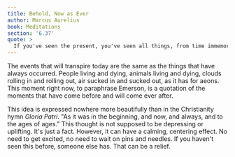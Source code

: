 ```yaml
---
title: Behold, Now as Ever
author: Marcus Aurelius
book: Meditations
section: '6.37'
quote: >
  If you've seen the present, you've seen all things, from time immemorial into all of eternity. For everything that happens is related and the same.
---
```


The events that will transpire today are the same as the things that have always occurred. People living and dying, animals living and dying, clouds rolling in and rolling out, air sucked in and sucked out, as it has for aeons. This moment right now, to paraphrase Emerson, is a quotation of the moments that have come before and will come ever after.

This idea is expressed nowhere more beautifully than in the Christianity hymn _Gloria Patri_. "As it was in the beginning, and now, and always, and to the ages of ages." This thought is not supposed to be depressing or uplifting. It's just a fact. However, it can have a calming, centering effect. No need to get excited, no need to wait on pins and needles. If you haven't seen this before, someone else has. That can be a relief.
